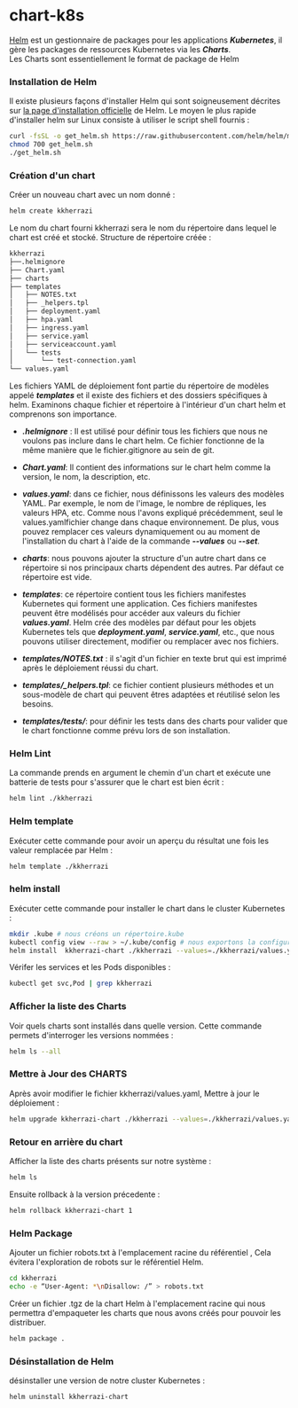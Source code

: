 # chart-k8s
[Helm](https://helm.sh/) est un gestionnaire de packages pour les applications ***Kubernetes***, il gère les packages de ressources Kubernetes via les ***Charts***.<br> 
Les Charts sont essentiellement le format de package de Helm

### Installation de Helm
Il existe plusieurs façons d'installer Helm qui sont soigneusement décrites sur [la page d'installation officielle](https://helm.sh/docs/intro/install/) de Helm. Le moyen le plus rapide d'installer helm sur Linux consiste à utiliser le script shell fournis :
````sh
curl -fsSL -o get_helm.sh https://raw.githubusercontent.com/helm/helm/main/scripts/get-helm-3
chmod 700 get_helm.sh
./get_helm.sh
````

### Création d'un chart
Créer un nouveau chart avec un nom donné :
````sh
helm create kkherrazi
````

Le nom du chart fourni kkherrazi sera le nom du répertoire dans lequel le chart est créé et stocké.
Structure de répertoire créée   :

````sh
kkherrazi
├──.helmignore
├── Chart.yaml
├── charts
├── templates
│   ├── NOTES.txt
│   ├── _helpers.tpl
│   ├── deployment.yaml
│   ├── hpa.yaml
│   ├── ingress.yaml
│   ├── service.yaml
│   ├── serviceaccount.yaml
│   └── tests
│       └── test-connection.yaml
└── values.yaml
````

Les fichiers YAML de déploiement font partie du répertoire de modèles appelé ***templates*** et il existe des fichiers et des dossiers spécifiques à helm. Examinons chaque fichier et répertoire à l'intérieur d'un chart helm et comprenons son importance.

- ***.helmignore*** : Il est utilisé pour définir tous les fichiers que nous ne voulons pas inclure dans le chart helm. Ce fichier fonctionne de la même manière que le fichier.gitignore au sein de git.

- ***Chart.yaml***: Il contient des informations sur le chart helm comme la version, le nom, la description, etc.

- ***values.yaml***: dans ce fichier, nous définissons les valeurs des modèles YAML. Par exemple, le nom de l'image, le nombre de répliques, les valeurs HPA, etc. Comme nous l'avons expliqué précédemment, seul le values.yamlfichier change dans chaque environnement. De plus, vous pouvez remplacer ces valeurs dynamiquement ou au moment de l'installation du chart à l'aide de la commande ***--values*** ou ***--set***.

- ***charts***: nous pouvons ajouter la structure d'un autre chart dans ce répertoire si nos principaux charts dépendent des autres. Par défaut ce répertoire est vide.

- ***templates***: ce répertoire contient tous les fichiers manifestes Kubernetes qui forment une application. Ces fichiers manifestes peuvent être modélisés pour accéder aux valeurs du fichier ***values.yaml***. Helm crée des modèles par défaut pour les objets Kubernetes tels que ***deployment.yaml***, ***service.yaml***, etc., que nous pouvons utiliser directement, modifier ou remplacer avec nos fichiers.

- ***templates/NOTES.txt*** : il s'agit d'un fichier en texte brut qui est imprimé après le déploiement réussi du chart.

- ***templates/_helpers.tpl***: ce fichier contient plusieurs méthodes et un sous-modèle de chart qui peuvent êtres adaptées et réutilisé selon les besoins.

- ***templates/tests/***: pour définir les tests dans des charts pour valider que le chart fonctionne comme prévu lors de son installation.

### Helm Lint
La commande prends en argument le chemin d'un chart et exécute une batterie de tests pour s'assurer que le chart est bien écrit :
````sh
helm lint ./kkherrazi
````

### Helm template
Exécuter cette commande pour avoir un aperçu du résultat une fois les valeur remplacée par Helm :
````sh
helm template ./kkherrazi
````

### helm install
Exécuter cette commande pour installer le chart dans le cluster Kubernetes :
````sh
mkdir .kube # nous créons un répertoire.kube
kubectl config view --raw > ~/.kube/config # nous exportons la configuration qu'utilisera helm pour se connecter au cluster kubernetes
helm install  kkherrazi-chart ./kkherrazi --values=./kkherrazi/values.yaml # nous installation notre chart kkherrazi en lui donnant un nom kkherrazi-chart et en précisant le fichier à utiliser pour fournir les valeurs qui seront utilisées pour remplacer les variables dans les templates
````

Vérifer les services et les Pods disponibles :
````sh
kubectl get svc,Pod | grep kkherrazi
````

### Afficher la liste des Charts

Voir quels charts sont installés dans quelle version. Cette commande permets d'interroger les versions nommées :
````sh
helm ls --all
````

### Mettre à Jour des CHARTS
Après avoir modifier le fichier kkherrazi/values.yaml, Mettre à jour le déploiement :
````sh
helm upgrade kkherrazi-chart ./kkherrazi --values=./kkherrazi/values.yaml
````

### Retour en arrière du chart
Afficher la liste des charts présents sur notre système :
````sh
helm ls
````
Ensuite rollback à la version précedente :
````sh
helm rollback kkherrazi-chart 1
````

### Helm Package
Ajouter un fichier robots.txt à l'emplacement racine du référentiel , Cela évitera l'exploration de robots sur le référentiel Helm.
````sh
cd kkherrazi
echo -e “User-Agent: *\nDisallow: /” > robots.txt 
````

Créer un fichier .tgz de la chart Helm à l'emplacement racine qui nous permettra d'empaqueter les charts que nous avons créés pour pouvoir les distribuer. 
````sh
helm package .
````
### Désinstallation de Helm
désinstaller une version de notre cluster Kubernetes :
````sh
helm uninstall kkherrazi-chart
````

